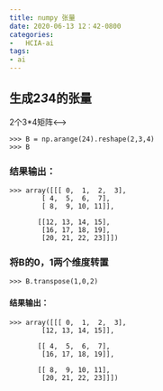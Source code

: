 ```yaml
---
title: numpy 张量
date: 2020-06-13 12：42-0800
categories:
-   HCIA-ai
tags:
- ai
---
```



## 生成2*3*4的张量 

<!-->2个3*4矩阵<-->
```
>>> B = np.arange(24).reshape(2,3,4)
>>> B

```
### 结果输出：

```
>>> array([[[ 0,  1,  2,  3],
        [ 4,  5,  6,  7],
        [ 8,  9, 10, 11]],

       [[12, 13, 14, 15],
        [16, 17, 18, 19],
        [20, 21, 22, 23]]])
```

### 将B的0，1两个维度转置

```
>>> B.transpose(1,0,2)

```
#### 结果输出：

```
>>> array([[[ 0,  1,  2,  3],
        [12, 13, 14, 15]],

       [[ 4,  5,  6,  7],
        [16, 17, 18, 19]],

       [[ 8,  9, 10, 11],
        [20, 21, 22, 23]]])

```
